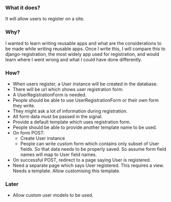 ### What it does?

It will allow users to register on a site.

### Why?

I wanted to learn writing reusable apps and what are the considerations to be made while writing reusable apps.
Once I write this, I will compare this to django-registration, the most widely app used for registration, and would learn where I went wrong and what I could have done differently.

### How?

* When users register, a User instance will be created in the database.
* There will be url which shows user registration form.
* A UserRegistrationForm is needed.
* People should be able to use UserRegistrationForm or their own form they write.
* They might ask a lot of information during registration.
* All form data must be passed in the signal.
* Provide a default template which uses registration form.
* People should be able to provide another template name to be used.
* On form POST:
    * Create User instance
    * People can write custom form which contains only subset of User fields. So that data needs to be properly saved. So assume form field names will map to User field names.
* On successful POST, redirect to a page saying User is registered.
* Need a separate page which says User registered. This requires a view. Needs a template. Allow customising this template.

### Later
* Allow custom user models to be used.
